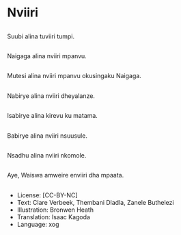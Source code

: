 # Nviiri

##
Suubi alina tuviiri
tumpi.

##
Naigaga alina nviiri
mpanvu.

##
Mutesi alina nviiri
mpanvu okusingaku
Naigaga.

##
Nabirye alina nviiri
dheyalanze.

##
Isabirye alina kirevu ku
matama.

##
Babirye alina nviiri
nsuusule.

##
Nsadhu alina nviiri
nkomole.

##
Aye, Waiswa amweire
enviiri dha mpaata.

##
* License: [CC-BY-NC]
* Text: Clare Verbeek, Thembani Dladla, Zanele Buthelezi
* Illustration: Bronwen Heath
* Translation: Isaac Kagoda
* Language: xog
